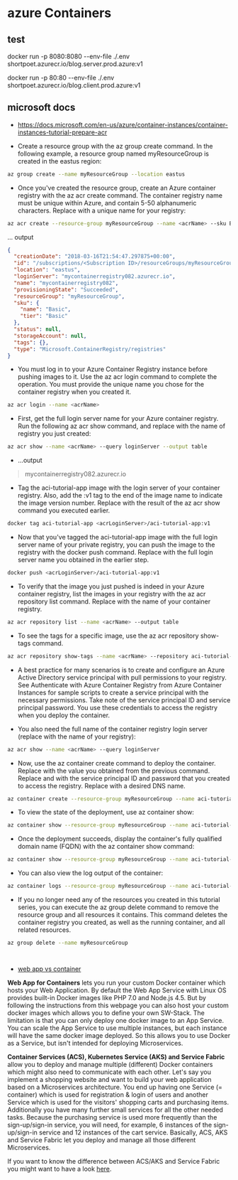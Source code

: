 # azure Containers

## test

docker run -p 8080:8080 --env-file ./.env shortpoet.azurecr.io/blog.server.prod.azure:v1

docker run -p 80:80 --env-file ./.env shortpoet.azurecr.io/blog.client.prod.azure:v1


## microsoft docs


- <https://docs.microsoft.com/en-us/azure/container-instances/container-instances-tutorial-prepare-acr>

- Create a resource group with the az group create command. In the following example, a resource group named myResourceGroup is created in the eastus region:

```bash
az group create --name myResourceGroup --location eastus

```

- Once you've created the resource group, create an Azure container registry with the az acr create command. The container registry name must be unique within Azure, and contain 5-50 alphanumeric characters. Replace <acrName> with a unique name for your registry:

```bash
az acr create --resource-group myResourceGroup --name <acrName> --sku Basic

```

... output


```json
{
  "creationDate": "2018-03-16T21:54:47.297875+00:00",
  "id": "/subscriptions/<Subscription ID>/resourceGroups/myResourceGroup/providers/Microsoft.ContainerRegistry/registries/mycontainerregistry082",
  "location": "eastus",
  "loginServer": "mycontainerregistry082.azurecr.io",
  "name": "mycontainerregistry082",
  "provisioningState": "Succeeded",
  "resourceGroup": "myResourceGroup",
  "sku": {
    "name": "Basic",
    "tier": "Basic"
  },
  "status": null,
  "storageAccount": null,
  "tags": {},
  "type": "Microsoft.ContainerRegistry/registries"
}

```

- You must log in to your Azure Container Registry instance before pushing images to it. Use the az acr login command to complete the operation. You must provide the unique name you chose for the container registry when you created it.

```bash
az acr login --name <acrName>
```

- First, get the full login server name for your Azure container registry. Run the following az acr show command, and replace <acrName> with the name of registry you just created:

```bash
az acr show --name <acrName> --query loginServer --output table
```

- ...output

> mycontainerregistry082.azurecr.io

- Tag the aci-tutorial-app image with the login server of your container registry. Also, add the :v1 tag to the end of the image name to indicate the image version number. Replace <acrLoginServer> with the result of the az acr show command you executed earlier.

```bash
docker tag aci-tutorial-app <acrLoginServer>/aci-tutorial-app:v1
```

- Now that you've tagged the aci-tutorial-app image with the full login server name of your private registry, you can push the image to the registry with the docker push command. Replace <acrLoginServer> with the full login server name you obtained in the earlier step.

```bash
docker push <acrLoginServer>/aci-tutorial-app:v1
```

- To verify that the image you just pushed is indeed in your Azure container registry, list the images in your registry with the az acr repository list command. Replace <acrName> with the name of your container registry.

```bash
az acr repository list --name <acrName> --output table
```

- To see the tags for a specific image, use the az acr repository show-tags command.

```bash
az acr repository show-tags --name <acrName> --repository aci-tutorial-app --output table
```

- A best practice for many scenarios is to create and configure an Azure Active Directory service principal with pull permissions to your registry. See Authenticate with Azure Container Registry from Azure Container Instances for sample scripts to create a service principal with the necessary permissions. Take note of the service principal ID and service principal password. You use these credentials to access the registry when you deploy the container.

- You also need the full name of the container registry login server (replace <acrName> with the name of your registry):

```bash
az acr show --name <acrName> --query loginServer
```

- Now, use the az container create command to deploy the container. Replace <acrLoginServer> with the value you obtained from the previous command. Replace <service-principal-ID> and <service-principal-password> with the service principal ID and password that you created to access the registry. Replace <aciDnsLabel> with a desired DNS name.

```bash
az container create --resource-group myResourceGroup --name aci-tutorial-app --image <acrLoginServer>/aci-tutorial-app:v1 --cpu 1 --memory 1 --registry-login-server <acrLoginServer> --registry-username <service-principal-ID> --registry-password <service-principal-password> --dns-name-label <aciDnsLabel> --ports 80
```
- To view the state of the deployment, use az container show:

```bash
az container show --resource-group myResourceGroup --name aci-tutorial-app --query instanceView.state
```

- Once the deployment succeeds, display the container's fully qualified domain name (FQDN) with the az container show command:

```bash
az container show --resource-group myResourceGroup --name aci-tutorial-app --query ipAddress.fqdn
```
- You can also view the log output of the container:

```bash
az container logs --resource-group myResourceGroup --name aci-tutorial-app
```

- If you no longer need any of the resources you created in this tutorial series, you can execute the az group delete command to remove the resource group and all resources it contains. This command deletes the container registry you created, as well as the running container, and all related resources.

```bash
az group delete --name myResourceGroup
```

```bash

```

```bash

```

- [web app vs container](https://stackoverflow.com/a/47233235/12658653)

**Web App for Containers** lets you run your custom Docker container which hosts your Web Application. By default the Web App Service with Linux OS provides built-in Docker images like PHP 7.0 and Node.js 4.5. But by following the instructions from this webpage you can also host your custom docker images which allows you to define your own SW-Stack. The limitation is that you can only deploy one docker image to an App Service. You can scale the App Service to use multiple instances, but each instance will have the same docker image deployed. So this allows you to use Docker as a Service, but isn't intended for deploying Microservices.

**Container Services (ACS), Kubernetes Service (AKS) and Service Fabric** allow you to deploy and manage multiple (different) Docker containers which might also need to communicate with each other. Let's say you implement a shopping website and want to build your web application based on a Microservices architecture. You end up having one Service (= container) which is used for registration & login of users and another Service which is used for the visitors' shopping carts and purchasing items. Additionally you have many further small services for all the other needed tasks. Because the purchasing service is used more frequently than the sign-up/sign-in service, you will need, for example, 6 instances of the sign-up/sign-in service and 12 instances of the cart service. Basically, ACS, AKS and Service Fabric let you deploy and manage all those different Microservices.

If you want to know the difference between ACS/AKS and Service Fabric you might want to have a look [here](https://stackoverflow.com/questions/41834111/azure-service-fabric-vs-azure-container-services).
